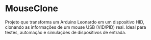 # MouseClone
Projeto que transforma um Arduino Leonardo em um dispositivo HID, clonando as informações de um mouse USB (VID/PID) real. Ideal para testes, automação e simulações de dispositivos de entrada.
